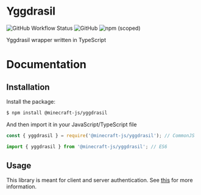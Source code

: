 # Yggdrasil

![GitHub Workflow Status](https://img.shields.io/github/workflow/status/MinecraftJS/Yggdrasil/Build?style=for-the-badge)
![GitHub](https://img.shields.io/github/license/MinecraftJS/Yggdrasil?style=for-the-badge)
![npm (scoped)](https://img.shields.io/npm/v/@minecraft-js/yggdrasil?style=for-the-badge)

Yggdrasil wrapper written in TypeScript

# Documentation

## Installation

Install the package:

```bash
$ npm install @minecraft-js/yggdrasil
```

And then import it in your JavaScript/TypeScript file

```ts
const { yggdrasil } = require('@minecraft-js/yggdrasil'); // CommonJS

import { yggdrasil } from '@minecraft-js/yggdrasil'; // ES6
```

## Usage

This library is meant for client and server authentication. See [this](https://wiki.vg/Protocol_Encryption) for more information.
